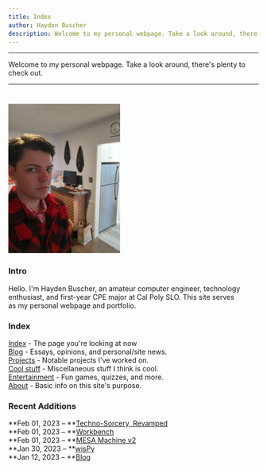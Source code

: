 ```yaml
---
title: Index
author: Hayden Buscher
description: Welcome to my personal webpage. Take a look around, there's plenty to check out.
---
```


<div class="border header">
<hr>
<p>Welcome to my personal webpage. Take a look around, there's plenty to check out.
</p>
<hr>
</div>

<div class="nowrap">
<img class="floatright "style="padding-top:25px;max-height:300px" src="/files/images/selfportrait.jpg" alt="Self portrait"></div>

### Intro
Hello. I'm Hayden Buscher, an amateur computer engineer, technology  
enthusiast, and first-year CPE major at Cal Poly SLO. This site serves  
as my personal webpage and portfolio.

### Index
[Index](/index.html) - The page you're looking at now  
[Blog](/blog.html) - Essays, opinions, and personal/site news.  
[Projects](/projects.html) - Notable projects I've worked on.  
[Cool stuff](/coolstuff.html) - Miscellaneous stuff I think is cool.  
[Entertainment](/entertainment.html) - Fun games, quizzes, and more.  
[About](/about.html) - Basic info on this site's purpose.

### Recent Additions
**Feb 01, 2023 – **[Techno-Sorcery, Revamped](/blog/revamp.html)  
**Feb 01, 2023 – **[Workbench](/projects/workbench.html)  
**Feb 01, 2023 – **[MESA Machine v2](/projects/mesamachine2.html)  
**Jan 30, 2023 – **[wisPy](/projects/wispy.html)  
**Jan 12, 2023 – **[Blog](/blog.html)  